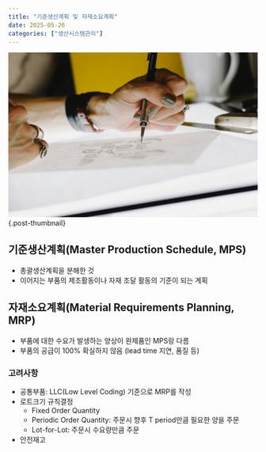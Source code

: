 ```yaml
---
title: "기준생산계획 및 자재소요계획"
date: 2025-05-26
categories: ["생산시스템관리"]
---
```


![](/img/human-thumb.jpg){.post-thumbnail}

## 기준생산계획(Master Production Schedule, MPS)

- 총괄생산계획을 분해한 것
- 이어지는 부품의 제조활동이나 자재 조달 활동의 기준이 되는 계획

## 자재소요계획(Material Requirements Planning, MRP)

- 부품에 대한 수요가 발생하는 양상이 완제품인 MPS랑 다름
- 부품의 공급이 100% 확실하지 않음 (lead time 지연, 품질 등)

### 고려사항

- 공통부품: LLC(Low Level Coding) 기준으로 MRP를 작성
- 로트크기 규칙결정
    - Fixed Order Quantity
    - Periodic Order Quantity: 주문시 향후 T period만큼 필요한 양을 주문
    - Lot-for-Lot: 주문시 수요량만큼 주문
- 안전재고
